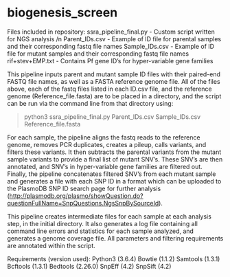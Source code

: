 # biogenesis_screen

Files included in repository:
ssra_pipeline_final.py  - Custom script written for NGS analysis /n
Parent_IDs.csv          - Example of ID file for parental samples and their corresponding fastq file names
Sample_IDs.csv          - Example of ID file for mutant samples and their corresponding fastq file names
rif+stev+EMP.txt        - Contains Pf gene ID’s for hyper-variable gene families


This pipeline inputs parent and mutant sample ID files with their paired-end FASTQ file names, as well as a FASTA reference genome file. All of the files above, each of the fastq files listed in each ID.csv file, and the reference genome (Reference_file.fasta) are to be placed in a directory, and the script can be run via the command line from that directory using:

> python3 ssra_pipeline_final.py Parent_IDs.csv Sample_IDs.csv Reference_file.fasta 

For each sample, the pipeline aligns the fastq reads to the reference genome, removes PCR duplicates, creates a pileup, calls variants, and filters these variants. It then subtracts the parental variants from the mutant sample variants to provide a final list of mutant SNV’s. These SNV’s are then annotated, and SNV’s in hyper-variable gene families are filtered out. Finally, the pipeline concatenates filtered SNV’s from each mutant sample and generates a file with each SNP ID in a format which can be uploaded to the PlasmoDB SNP ID search page for further analysis (http://plasmodb.org/plasmo/showQuestion.do?questionFullName=SnpQuestions.NgsSnpBySourceId). 

This pipeline creates intermediate files for each sample at each analysis step, in the initial directory. It also generates a log file containing all command line errors and statistics for each sample analyzed, and generates a genome coverage file. All parameters and filtering requirements are annotated within the script. 

Requirements (version used):
Python3 (3.6.4)
Bowtie (1.1.2)
Samtools (1.3.1)
Bcftools (1.3.1)
Bedtools (2.26.0)
SnpEff (4.2)
SnpSift (4.2)
